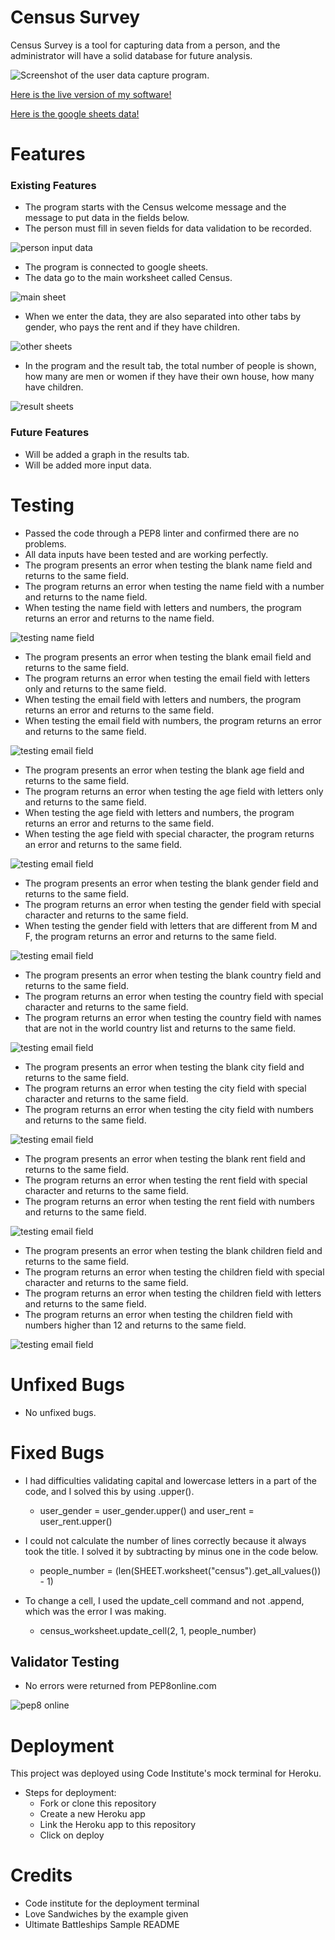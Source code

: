 # Census Survey

Census Survey is a tool for capturing data from a person, and the administrator will have a solid database for future analysis.

![Screenshot of the user data capture program.](./Readme_ScreenShots/census.png)

[Here is the live version of my software!](https://census-updated.herokuapp.com/)

[Here is the google sheets data!](https://docs.google.com/spreadsheets/d/1h8qsWk0Q3EEqi7zpqlX5rRxLMbBciOyYTID0DMKAOfU/edit?usp=sharing)

# Features

### Existing Features

   - The program starts with the Census welcome message and the message to put data in the fields below.       
   - The person must fill in seven fields for data validation to be recorded.

![person input data](./Readme_ScreenShots/inputData.png)

   - The program is connected to google sheets.
   - The data go to the main worksheet called Census.

![main sheet](./Readme_ScreenShots/mainSheet.png)

   - When we enter the data, they are also separated into other tabs by gender, who pays the rent and if they have children.

![other sheets](./Readme_ScreenShots/sheets.png)

   - In the program and the result tab, the total number of people is shown, how many are men or women if they have their own house, how many have children.

![result sheets](./Readme_ScreenShots/result.png)

### Future Features

   - Will be added a graph in the results tab.
   - Will be added more input data.

# Testing

   - Passed the code through a PEP8 linter and confirmed there are no problems.
   - All data inputs have been tested and are working perfectly.
   - The program presents an error when testing the blank name field and returns to the same field.
   - The program returns an error when testing the name field with a number and returns to the name field.
   - When testing the name field with letters and numbers, the program returns an error and returns to the name field.

![testing name field](./Readme_ScreenShots/testingName.png)


   - The program presents an error when testing the blank email field and returns to the same field.
   - The program returns an error when testing the email field with letters only and returns to the same field.
   - When testing the email field with letters and numbers, the program returns an error and returns to the same field.
   - When testing the email field with numbers, the program returns an error and returns to the same field.

![testing email field](./Readme_ScreenShots/testingEmail.png)


   - The program presents an error when testing the blank age field and returns to the same field.
   - The program returns an error when testing the age field with letters only and returns to the same field.
   - When testing the age field with letters and numbers, the program returns an error and returns to the same field.
   - When testing the age field with special character, the program returns an error and returns to the same field.   
   
![testing email field](./Readme_ScreenShots/testingAge.png)


   - The program presents an error when testing the blank gender field and returns to the same field.
   - The program returns an error when testing the gender field with special character and returns to the same field.
   - When testing the gender field with letters that are different from M and F, the program returns an error and returns to the same field.

![testing email field](./Readme_ScreenShots/testingGender.png)


   - The program presents an error when testing the blank country field and returns to the same field.
   - The program returns an error when testing the country field with special character and returns to the same field.
   - The program returns an error when testing the country field with names that are not in the world country list and returns to the same field.

![testing email field](./Readme_ScreenShots/testingCountry.png)


   - The program presents an error when testing the blank city field and returns to the same field.
   - The program returns an error when testing the city field with special character and returns to the same field.
   - The program returns an error when testing the city field with numbers and returns to the same field.  

![testing email field](./Readme_ScreenShots/testingCity.png)


   - The program presents an error when testing the blank rent field and returns to the same field.
   - The program returns an error when testing the rent field with special character and returns to the same field.
   - The program returns an error when testing the rent field with numbers and returns to the same field.  

![testing email field](./Readme_ScreenShots/testingRent.png)


   - The program presents an error when testing the blank children field and returns to the same field.
   - The program returns an error when testing the children field with special character and returns to the same field.
   - The program returns an error when testing the children field with letters and returns to the same field.
   - The program returns an error when testing the children field with numbers higher than 12 and returns to the same field.  

![testing email field](./Readme_ScreenShots/testingChildren.png)





  

   



# Unfixed Bugs    

   - No unfixed bugs.

# Fixed Bugs

   - I had difficulties validating capital and lowercase letters in a part of the code, and I solved this by using .upper(). 
       - user_gender = user_gender.upper() and user_rent = user_rent.upper()

   - I could not calculate the number of lines correctly because it always took the title. I solved it by subtracting by minus one in the code below.
       -  people_number = (len(SHEET.worksheet("census").get_all_values()) - 1)

   - To change a cell, I used the update_cell command and not .append, which was the error I was making.
       - census_worksheet.update_cell(2, 1, people_number)

## Validator Testing

   - No errors were returned from PEP8online.com

![pep8 online](./Readme_ScreenShots/pep8.png)

# Deployment

This project was deployed using Code Institute's mock terminal for Heroku.
   - Steps for deployment:
       - Fork or clone this repository
       - Create a new Heroku app
       - Link the Heroku app to this repository
       - Click on deploy

# Credits

   - Code institute for the deployment terminal
   - Love Sandwiches by the example given
   - Ultimate Battleships Sample README

